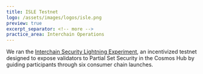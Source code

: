 ```yaml
---
title: ISLE Testnet
logo: /assets/images/logos/isle.png
preview: true
excerpt_separator: <!-- more -->
practice_area: Interchain Operations
---
```

We ran the <a class="link accent" href="https://github.com/cosmos/testnets/tree/master/isle" target="_blank">Interchain Security Lightning Experiment</a>, an incentivized testnet designed to expose validators to Partial Set Security in the Cosmos Hub by guiding participants through six consumer chain launches.